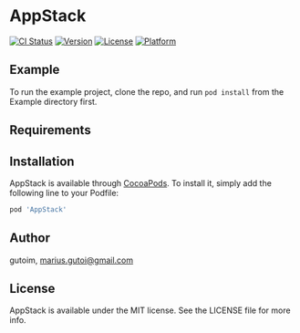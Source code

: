 # AppStack

[![CI Status](https://img.shields.io/travis/gutoim/AppStack.svg?style=flat)](https://travis-ci.org/gutoim/AppStack)
[![Version](https://img.shields.io/cocoapods/v/AppStack.svg?style=flat)](https://cocoapods.org/pods/AppStack)
[![License](https://img.shields.io/cocoapods/l/AppStack.svg?style=flat)](https://cocoapods.org/pods/AppStack)
[![Platform](https://img.shields.io/cocoapods/p/AppStack.svg?style=flat)](https://cocoapods.org/pods/AppStack)

## Example

To run the example project, clone the repo, and run `pod install` from the Example directory first.

## Requirements

## Installation

AppStack is available through [CocoaPods](https://cocoapods.org). To install
it, simply add the following line to your Podfile:

```ruby
pod 'AppStack'
```

## Author

gutoim, marius.gutoi@gmail.com

## License

AppStack is available under the MIT license. See the LICENSE file for more info.
